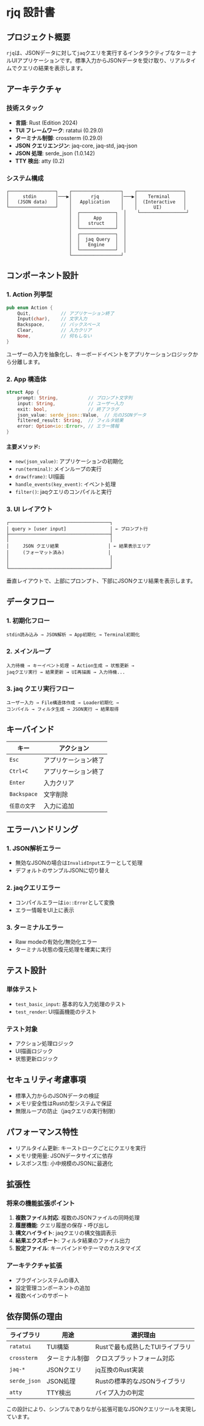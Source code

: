 # rjq 設計書

## プロジェクト概要

`rjq`は、JSONデータに対して`jaq`クエリを実行するインタラクティブなターミナルUIアプリケーションです。標準入力からJSONデータを受け取り、リアルタイムでクエリの結果を表示します。

## アーキテクチャ

### 技術スタック

- **言語**: Rust (Edition 2024)
- **TUI フレームワーク**: ratatui (0.29.0)
- **ターミナル制御**: crossterm (0.29.0)
- **JSON クエリエンジン**: jaq-core, jaq-std, jaq-json
- **JSON 処理**: serde_json (1.0.142)
- **TTY 検出**: atty (0.2)

### システム構成

```
┌─────────────────┐    ┌──────────────────┐    ┌─────────────────┐
│     stdin       │───▶│       rjq        │───▶│    Terminal     │
│   (JSON data)   │    │   Application    │    │  (Interactive   │
└─────────────────┘    │                  │    │      UI)        │
                       │  ┌─────────────┐  │    └─────────────────┘
                       │  │     App     │  │
                       │  │   struct    │  │
                       │  └─────────────┘  │
                       │  ┌─────────────┐  │
                       │  │  jaq Query  │  │
                       │  │   Engine    │  │
                       │  └─────────────┘  │
                       └──────────────────┘
```

## コンポーネント設計

### 1. Action 列挙型

```rust
pub enum Action {
    Quit,           // アプリケーション終了
    Input(char),    // 文字入力
    Backspace,      // バックスペース
    Clear,          // 入力クリア
    None,           // 何もしない
}
```

ユーザーの入力を抽象化し、キーボードイベントをアプリケーションロジックから分離します。

### 2. App 構造体

```rust
struct App {
    prompt: String,           // プロンプト文字列
    input: String,            // ユーザー入力
    exit: bool,               // 終了フラグ
    json_value: serde_json::Value,  // 元のJSONデータ
    filtered_result: String,  // フィルタ結果
    error: Option<io::Error>, // エラー情報
}
```

#### 主要メソッド:
- `new(json_value)`: アプリケーションの初期化
- `run(terminal)`: メインループの実行
- `draw(frame)`: UI描画
- `handle_events(key_event)`: イベント処理
- `filter()`: jaqクエリのコンパイルと実行

### 3. UI レイアウト

```
┌─────────────────────────────────────┐
│ query > [user input]                │ ← プロンプト行
├─────────────────────────────────────┤
│                                     │
│     JSON クエリ結果                  │ ← 結果表示エリア
│     (フォーマット済み)                │
│                                     │
│                                     │
└─────────────────────────────────────┘
```

垂直レイアウトで、上部にプロンプト、下部にJSONクエリ結果を表示します。

## データフロー

### 1. 初期化フロー

```
stdin読み込み → JSON解析 → App初期化 → Terminal初期化
```

### 2. メインループ

```
入力待機 → キーイベント処理 → Action生成 → 状態更新 →
jaqクエリ実行 → 結果更新 → UI再描画 → 入力待機...
```

### 3. jaq クエリ実行フロー

```
ユーザー入力 → File構造体作成 → Loader初期化 →
コンパイル → フィルタ生成 → JSON実行 → 結果取得
```

## キーバインド

| キー | アクション |
|------|------------|
| `Esc` | アプリケーション終了 |
| `Ctrl+C` | アプリケーション終了 |
| `Enter` | 入力クリア |
| `Backspace` | 文字削除 |
| `任意の文字` | 入力に追加 |

## エラーハンドリング

### 1. JSON解析エラー
- 無効なJSONの場合は`InvalidInput`エラーとして処理
- デフォルトのサンプルJSONに切り替え

### 2. jaqクエリエラー
- コンパイルエラーは`io::Error`として変換
- エラー情報をUI上に表示

### 3. ターミナルエラー
- Raw modeの有効化/無効化エラー
- ターミナル状態の復元処理を確実に実行

## テスト設計

### 単体テスト
- `test_basic_input`: 基本的な入力処理のテスト
- `test_render`: UI描画機能のテスト

### テスト対象
- アクション処理ロジック
- UI描画ロジック
- 状態更新ロジック

## セキュリティ考慮事項

- 標準入力からのJSONデータの検証
- メモリ安全性はRustの型システムで保証
- 無限ループの防止（jaqクエリの実行制限）

## パフォーマンス特性

- リアルタイム更新: キーストロークごとにクエリを実行
- メモリ使用量: JSONデータサイズに依存
- レスポンス性: 小中規模のJSONに最適化

## 拡張性

### 将来の機能拡張ポイント
1. **複数ファイル対応**: 複数のJSONファイルの同時処理
2. **履歴機能**: クエリ履歴の保存・呼び出し
3. **構文ハイライト**: jaqクエリの構文強調表示
4. **結果エクスポート**: フィルタ結果のファイル出力
5. **設定ファイル**: キーバインドやテーマのカスタマイズ

### アーキテクチャ拡張
- プラグインシステムの導入
- 設定管理コンポーネントの追加
- 複数ペインのサポート

## 依存関係の理由

| ライブラリ | 用途 | 選択理由 |
|-----------|------|----------|
| `ratatui` | TUI構築 | Rustで最も成熟したTUIライブラリ |
| `crossterm` | ターミナル制御 | クロスプラットフォーム対応 |
| `jaq-*` | JSONクエリ | jq互換のRust実装 |
| `serde_json` | JSON処理 | Rustの標準的なJSONライブラリ |
| `atty` | TTY検出 | パイプ入力の判定 |

この設計により、シンプルでありながら拡張可能なJSONクエリツールを実現しています。